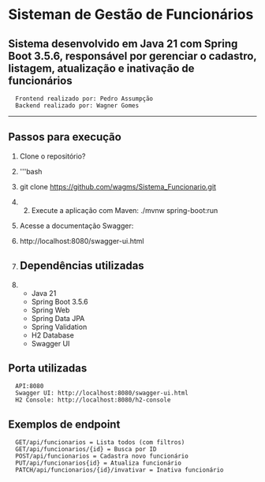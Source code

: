 # Sisteman de Gestão de Funcionários
Sistema desenvolvido em **Java 21** com **Spring Boot 3.5.6**, responsável por gerenciar o cadastro, listagem, atualização e inativação de funcionários
---
      Frontend realizado por: Pedro Assumpção
      Backend realizado por: Wagner Gomes
---
## Passos para execução
1. Clone o repositório?
2. '''bash
3. git clone https://github.com/wagms/Sistema_Funcionario.git
4. 2. Execute a aplicação com Maven:
      ./mvnw spring-boot:run

3. Acesse a documentação Swagger:
4. http://localhost:8080/swagger-ui.html

5. ## Dependências utilizadas
6. - Java 21
   - Spring Boot 3.5.6
   - Spring Web
   - Spring Data JPA
   - Spring Validation
   - H2 Database
   - Swagger UI
     
## Porta utilizadas
      API:8080
      Swagger UI: http://localhost:8080/swagger-ui.html
      H2 Console: http://localhost:8080/h2-console

## Exemplos de endpoint

      GET/api/funcionarios = Lista todos (com filtros)
      GET/api/funcionarios/{id} = Busca por ID
      POST/api/funcionarios = Cadastra novo funcionário
      PUT/api/funcionarios{id} = Atualiza funcionário
      PATCH/api/funcionarios/{id}/invativar = Inativa funcionário

